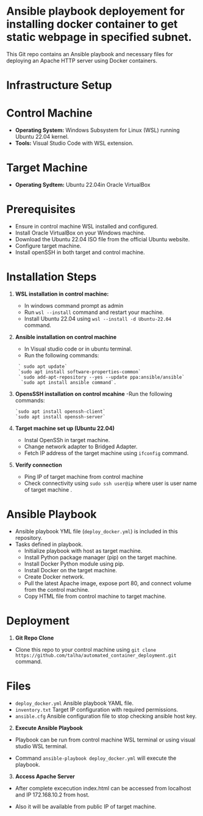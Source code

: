 # Ansible playbook deployement for installing docker container to get static webpage in specified subnet.

This Git repo contains an Ansible playbook and necessary files for deploying an Apache HTTP server using Docker containers.

# Infrastructure Setup

# Control Machine

- **Operating System:** Windows Subsystem for Linux (WSL) running Ubuntu 22.04 kernel.
- **Tools:** Visual Studio Code with WSL extension.

# Target Machine

- **Operating Sydtem:** Ubuntu 22.04in Oracle VirtualBox

# Prerequisites

- Ensure in control machine WSL installed and configured.
- Install Oracle VirtualBox on your Windows machine.
- Download the Ubuntu 22.04 ISO file from the official Ubuntu website.
- Configure target machine.
- Install openSSH in both target and control machine.

# Installation Steps

1. **WSL installation in control machine:**
    - In windows command prompt as admin
    - Run `wsl --install` command and restart your machine.
    - Install Ubuntu 22.04 using `wsl --install -d Ubuntu-22.04` command.

2. **Ansible installation on control machine**
    - In Visual studio code or in ubuntu terminal.
    - Run the following commands:
   ```
    ` sudo apt update`
    `sudo apt install software-properties-common`
    ` sudo add-apt-repository --yes --update ppa:ansible/ansible`
     `sudo apt install ansible command`.
   ```

3.  **OpensSSH installation on control mcahine**
    -Run the following commands:
    ```
    `sudo apt install openssh-client`
    `sudo apt install openssh-server`
    ```

5.  **Target machine set up (Ubuntu 22.04)**
    - Instal OpenSSh in target machine.
    - Change network adapter to Bridged Adapter.
    - Fetch IP address of the target machine using `ifconfig` command.

6. **Verify connection**
    - Ping IP of target machine from control machine
    - Check connectivity using `sudo ssh user@ip` where user is user name of target machine .
# Ansible Playbook
- Ansible playbook YML file (`deploy_docker.yml`) is included in this repository.
- Tasks defined in playbook.
  - Initialize playbook with host as target machine.
  - Install Python package manager (pip) on the target machine.
  - Install Docker Python module using pip.
  - Install Docker on the target machine.
  - Create Docker network.
  - Pull the latest Apache image, expose port 80, and connect volume from the control machine.
  - Copy HTML file from control machine to target machine.

# Deployment

1. **Git Repo Clone**
 - Clone this repo to your control machine using `git clone https://github.com/talha/automated_container_deployment.git` command.
 
 # Files

 - `deploy_docker.yml` Ansible playbook YAML file.
 - `inventory.txt` Target IP configuration with required permissions.
 - `ansible.cfg` Ansible configuration file to stop checking ansible host key.

2. **Execute Ansible Playbook**
 - Playbook can be run from control machine WSL terminal or using visual studio WSL terminal.

 - Command `ansible-playbook deploy_docker.yml` will execute the playbook.

3. **Access Apache Server**
 - After complete excecution index.html can be accessed from localhost and IP 172.168.10.2 from host.

 - Also it will be available from public IP of target machine.

